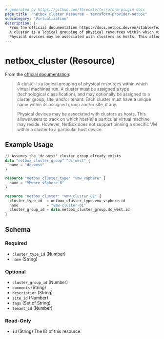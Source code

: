 ```yaml
---
# generated by https://github.com/fbreckle/terraform-plugin-docs
page_title: "netbox_cluster Resource - terraform-provider-netbox"
subcategory: "Virtualization"
description: |-
  From the official documentation https://docs.netbox.dev/en/stable/features/virtualization/#clusters:
  A cluster is a logical grouping of physical resources within which virtual machines run. A cluster must be assigned a type (technological classification), and may optionally be assigned to a cluster group, site, and/or tenant. Each cluster must have a unique name within its assigned group and/or site, if any.
  Physical devices may be associated with clusters as hosts. This allows users to track on which host(s) a particular virtual machine may reside. However, NetBox does not support pinning a specific VM within a cluster to a particular host device.
---
```


# netbox_cluster (Resource)

From the [official documentation](https://docs.netbox.dev/en/stable/features/virtualization/#clusters):

> A cluster is a logical grouping of physical resources within which virtual machines run. A cluster must be assigned a type (technological classification), and may optionally be assigned to a cluster group, site, and/or tenant. Each cluster must have a unique name within its assigned group and/or site, if any.
>
> Physical devices may be associated with clusters as hosts. This allows users to track on which host(s) a particular virtual machine may reside. However, NetBox does not support pinning a specific VM within a cluster to a particular host device.

## Example Usage

```terraform
// Assumes the 'dc-west' cluster group already exists
data "netbox_cluster_group" "dc_west" {
  name = "dc-west"
}

resource "netbox_cluster_type" "vmw_vsphere" {
  name = "VMware vSphere 6"
}

resource "netbox_cluster" "vmw_cluster_01" {
  cluster_type_id  = netbox_cluster_type.vmw_vsphere.id
  name             = "vmw-cluster-01"
  cluster_group_id = data.netbox_cluster_group.dc_west.id
}
```

<!-- schema generated by tfplugindocs -->
## Schema

### Required

- `cluster_type_id` (Number)
- `name` (String)

### Optional

- `cluster_group_id` (Number)
- `comments` (String)
- `description` (String)
- `site_id` (Number)
- `tags` (Set of String)
- `tenant_id` (Number)

### Read-Only

- `id` (String) The ID of this resource.


